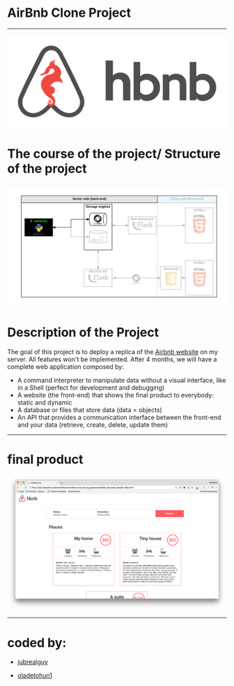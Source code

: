 # AirBnb Clone Project
---
![Airbnb clone](./images/Airbnbclone.png)
# The course of the project/ Structure of the project

![The course of the project](./images/AirbnbStructure.png)
---
# Description of the Project

The goal of this project is to deploy a replica of the [Airbnb website](https://www.airbnb.com/)  on my server. All features won't be implemented.
After 4 months, we will have a complete web application composed by:

- A command interpreter to manipulate data without a visual interface, like in a Shell (perfect for development and debugging)
- A website (the front-end) that shows the final product to everybody: static and dynamic
- A database or files that store data (data = objects)
- An API that provides a communication interface between the front-end and your data (retrieve, create, delete, update them)
---
# final product
![final product](./images/Finalproduct.png)


---
# coded by:
- [jubrealguy](https://www.github.com/jubrealguy)

- [oladetohun1](https://www.github.com/oladetohun1)
